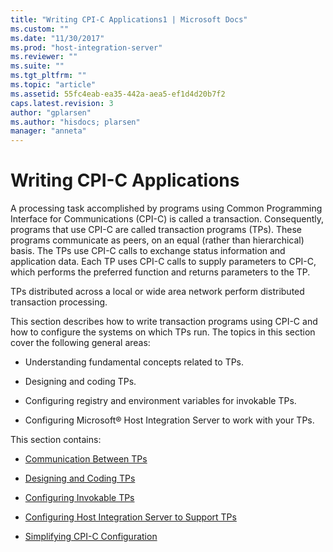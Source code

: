 ```yaml
---
title: "Writing CPI-C Applications1 | Microsoft Docs"
ms.custom: ""
ms.date: "11/30/2017"
ms.prod: "host-integration-server"
ms.reviewer: ""
ms.suite: ""
ms.tgt_pltfrm: ""
ms.topic: "article"
ms.assetid: 55fc4eab-ea35-442a-aea5-ef1d4d20b7f2
caps.latest.revision: 3
author: "gplarsen"
ms.author: "hisdocs; plarsen"
manager: "anneta"
---
```

# Writing CPI-C Applications
A processing task accomplished by programs using Common Programming Interface for Communications (CPI-C) is called a transaction. Consequently, programs that use CPI-C are called transaction programs (TPs). These programs communicate as peers, on an equal (rather than hierarchical) basis. The TPs use CPI-C calls to exchange status information and application data. Each TP uses CPI-C calls to supply parameters to CPI-C, which performs the preferred function and returns parameters to the TP.  
  
 TPs distributed across a local or wide area network perform distributed transaction processing.  
  
 This section describes how to write transaction programs using CPI-C and how to configure the systems on which TPs run. The topics in this section cover the following general areas:  
  
-   Understanding fundamental concepts related to TPs.  
  
-   Designing and coding TPs.  
  
-   Configuring registry and environment variables for invokable TPs.  
  
-   Configuring Microsoft® Host Integration Server to work with your TPs.  
  
 This section contains:  
  
-   [Communication Between TPs](../core/communication-between-tps-cpi-c-2.md)  
  
-   [Designing and Coding TPs](../core/designing-and-coding-tps-cpi-c-2.md)  
  
-   [Configuring Invokable TPs](../core/configuring-invokable-tps-cpi-c-1.md)  
  
-   [Configuring Host Integration Server to Support TPs](../core/configuring-host-integration-server-to-support-tps-cpi-c-1.md)  
  
-   [Simplifying CPI-C Configuration](../core/simplifying-cpi-c-configuration-cpi-c-1.md)
